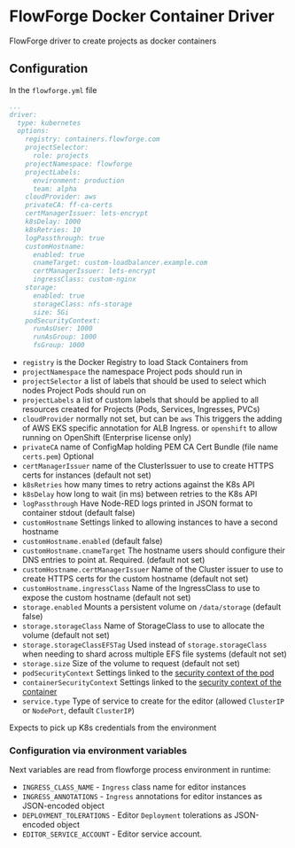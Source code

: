 # FlowForge Docker Container Driver

FlowForge driver to create projects as docker containers

## Configuration

In the `flowforge.yml` file

```yaml
...
driver:
  type: kubernetes
  options:
    registry: containers.flowforge.com
    projectSelector:
      role: projects
    projectNamespace: flowforge
    projectLabels:
      environment: production
      team: alpha
    cloudProvider: aws
    privateCA: ff-ca-certs
    certManagerIssuer: lets-encrypt
    k8sDelay: 1000
    k8sRetries: 10
    logPassthrough: true
    customHostname:
      enabled: true
      cnameTarget: custom-loadbalancer.example.com
      certManagerIssuer: lets-encrypt
      ingressClass: custom-nginx
    storage:
      enabled: true
      storageClass: nfs-storage
      size: 5Gi
    podSecurityContext:
      runAsUser: 1000
      runAsGroup: 1000
      fsGroup: 1000
```

- `registry` is the Docker Registry to load Stack Containers from
- `projectNamespace` the namespace Project pods should run in
- `projectSelector` a list of labels that should be used to select which nodes Project Pods
should run on
- `projectLabels` a list of custom labels that should be applied to all resources created for Projects (Pods, Services, Ingresses, PVCs)
- `cloudProvider` normally not set, but can be `aws` This triggers the adding of
AWS EKS specific annotation for ALB Ingress. or `openshift` to allow running on OpenShift (Enterprise license only)
- `privateCA` name of ConfigMap holding PEM CA Cert Bundle (file name `certs.pem`) Optional
- `certManagerIssuer` name of the ClusterIssuer to use to create HTTPS certs for instances (default not set)
- `k8sRetries` how many times to retry actions against the K8s API
- `k8sDelay` how long to wait (in ms) between retries to the K8s API
- `logPassthrough` Have Node-RED logs printed in JSON format to container stdout (default false)
- `customHostname` Settings linked to allowing instances to have a second hostname
- `customHostname.enabled` (default false)
- `customHostname.cnameTarget` The hostname users should configure their DNS entries to point at. Required. (default not set)
- `customHostname.certManagerIssuer` Name of the Cluster issuer to use to create HTTPS certs for the custom hostname (default not set)
- `customHostname.ingressClass` Name of the IngressClass to use to expose the custom hostname (default not set)
- `storage.enabled` Mounts a persistent volume on `/data/storage` (default false)
- `storage.storageClass` Name of StorageClass to use to allocate the volume (default not set)
- `storage.storageClassEFSTag` Used instead of `storage.storageClass` when needing to shard across multiple EFS file systems (default not set)
- `storage.size` Size of the volume to request (default not set)
- `podSecurityContext` Settings linked to the [security context of the pod](https://kubernetes.io/docs/tasks/configure-pod-container/security-context/)
- `containerSecurityContext` Settings linked to the [security context of the container](https://kubernetes.io/docs/tasks/configure-pod-container/security-context/)
- `service.type` Type of service to create for the editor (allowed `ClusterIP` or `NodePort`, default `ClusterIP`)

Expects to pick up K8s credentials from the environment

### Configuration via environment variables

Next variables are read from flowforge process environment in runtime:

* `INGRESS_CLASS_NAME` - `Ingress` class name for editor instances
* `INGRESS_ANNOTATIONS` - `Ingress` annotations for editor instances as JSON-encoded object
* `DEPLOYMENT_TOLERATIONS` - Editor `Deployment` tolerations as JSON-encoded object
* `EDITOR_SERVICE_ACCOUNT` - Editor service account. 

